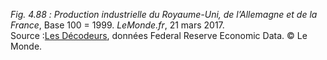 *Fig. 4.88 :* *Production industrielle du Royaume-Uni, de l’Allemagne et de la France*, Base 100 = 1999. *LeMonde.fr*, 21 mars 2017.  
Source :[Les Décodeurs](https://www.lemonde.fr/les-decodeurs/article/2017/03/21/les-manipulations-graphiques-de-marine-le-pen-sur-l-euro_5098439_4355770.html), données Federal Reserve Economic Data. © Le Monde.